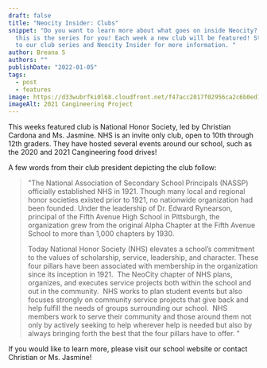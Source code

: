 ```yaml
---
draft: false
title: "Neocity Insider: Clubs"
snippet: "Do you want to learn more about what goes on inside Neocity? Then
  this is the series for you! Each week a new club will be featured! Stay tuned
  to our club series and Neocity Insider for more information. "
author: Breana S
authors: ""
publishDate: "2022-01-05"
tags:
  - post
  - features
image: https://d33wubrfki0l68.cloudfront.net/f47acc2017f02956ca2c6b0ed16aa84b047a519b/d3b29/assets/blog/pastedimagebase642.png
imageAlt: 2021 Cangineering Project
---
```


This weeks featured club is National Honor Society, led by Christian Cardona and Ms. Jasmine. NHS is an invite only club, open to 10th through 12th graders. They have hosted several events around our school, such as the 2020 and 2021 Cangineering food drives!

A few words from their club president depicting the club follow:

<!--StartFragment-->

> "The National Association of Secondary School Principals (NASSP) officially established NHS in 1921. Though many local and regional honor societies existed prior to 1921, no nationwide organization had been founded. Under the leadership of Dr. Edward Rynearson, principal of the Fifth Avenue High School in Pittsburgh, the organization grew from the original Alpha Chapter at the Fifth Avenue School to more than 1,000 chapters by 1930.
>
> Today National Honor Society (NHS) elevates a school’s commitment to the values of scholarship, service, leadership, and character. These four pillars have been associated with membership in the organization since its inception in 1921.  The NeoCity chapter of NHS plans, organizes, and executes service projects both within the school and out in the community.  NHS works to plan student events but also focuses strongly on community service projects that give back and help fulfill the needs of groups surrounding our school.  NHS members work to serve their community and those around them not only by actively seeking to help wherever help is needed but also by always bringing forth the best that the four pillars have to offer. "

<!--EndFragment-->

If you would like to learn more, please visit our school website or contact Christian or Ms. Jasmine!
